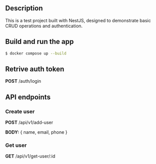 ## Description

This is a test project built with NestJS, designed to demonstrate basic CRUD operations and authentication.

## Build and run the app

```bash
$ docker compose up --build
```

## Retrive auth token

**POST** /auth/login

## API endpoints

### Create user
**POST** /api/v1/add-user

**BODY:** { name, email, phone }

### Get user
**GET** /api/v1/get-user/:id